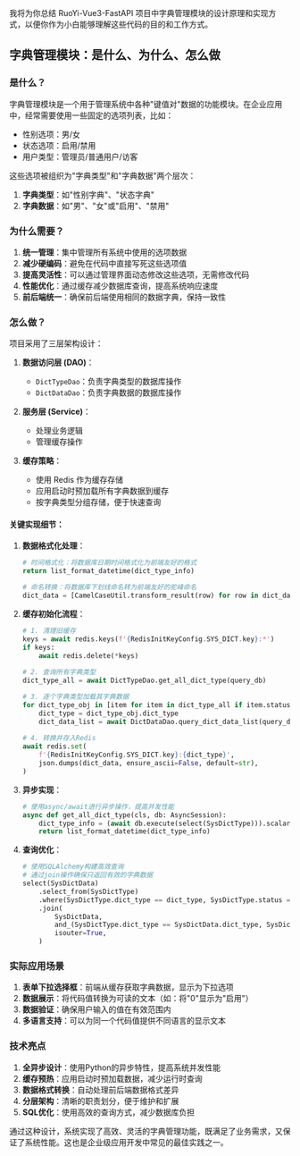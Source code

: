我将为你总结 RuoYi-Vue3-FastAPI 项目中字典管理模块的设计原理和实现方式，以便你作为小白能够理解这些代码的目的和工作方式。

## 字典管理模块：是什么、为什么、怎么做

### 是什么？

字典管理模块是一个用于管理系统中各种"键值对"数据的功能模块。在企业应用中，经常需要使用一些固定的选项列表，比如：

- 性别选项：男/女
- 状态选项：启用/禁用
- 用户类型：管理员/普通用户/访客

这些选项被组织为"字典类型"和"字典数据"两个层次：
1. **字典类型**：如"性别字典"、"状态字典"
2. **字典数据**：如"男"、"女"或"启用"、"禁用"

### 为什么需要？

1. **统一管理**：集中管理所有系统中使用的选项数据
2. **减少硬编码**：避免在代码中直接写死这些选项值
3. **提高灵活性**：可以通过管理界面动态修改这些选项，无需修改代码
4. **性能优化**：通过缓存减少数据库查询，提高系统响应速度
5. **前后端统一**：确保前后端使用相同的数据字典，保持一致性

### 怎么做？

项目采用了三层架构设计：

1. **数据访问层 (DAO)**：
   - `DictTypeDao`：负责字典类型的数据库操作
   - `DictDataDao`：负责字典数据的数据库操作

2. **服务层 (Service)**：
   - 处理业务逻辑
   - 管理缓存操作

3. **缓存策略**：
   - 使用 Redis 作为缓存存储
   - 应用启动时预加载所有字典数据到缓存
   - 按字典类型分组存储，便于快速查询

#### 关键实现细节：

1. **数据格式化处理**：
   ```python
   # 时间格式化：将数据库日期时间格式化为前端友好的格式
   return list_format_datetime(dict_type_info)
   
   # 命名转换：将数据库下划线命名转为前端友好的驼峰命名
   dict_data = [CamelCaseUtil.transform_result(row) for row in dict_data_list if row]
   ```

2. **缓存初始化流程**：
   ```python
   # 1. 清理旧缓存
   keys = await redis.keys(f'{RedisInitKeyConfig.SYS_DICT.key}:*')
   if keys:
       await redis.delete(*keys)
       
   # 2. 查询所有字典类型
   dict_type_all = await DictTypeDao.get_all_dict_type(query_db)
   
   # 3. 逐个字典类型加载其字典数据
   for dict_type_obj in [item for item in dict_type_all if item.status == '0']:
       dict_type = dict_type_obj.dict_type
       dict_data_list = await DictDataDao.query_dict_data_list(query_db, dict_type)
       
   # 4. 转换并存入Redis
   await redis.set(
       f'{RedisInitKeyConfig.SYS_DICT.key}:{dict_type}',
       json.dumps(dict_data, ensure_ascii=False, default=str),
   )
   ```

3. **异步实现**：
   ```python
   # 使用async/await进行异步操作，提高并发性能
   async def get_all_dict_type(cls, db: AsyncSession):
       dict_type_info = (await db.execute(select(SysDictType))).scalars().all()
       return list_format_datetime(dict_type_info)
   ```

4. **查询优化**：
   ```python
   # 使用SQLAlchemy构建高效查询
   # 通过join操作确保只返回有效的字典数据
   select(SysDictData)
       .select_from(SysDictType)
       .where(SysDictType.dict_type == dict_type, SysDictType.status == '0')
       .join(
           SysDictData,
           and_(SysDictType.dict_type == SysDictData.dict_type, SysDictData.status == '0'),
           isouter=True,
       )
   ```

### 实际应用场景

1. **表单下拉选择框**：前端从缓存获取字典数据，显示为下拉选项
2. **数据展示**：将代码值转换为可读的文本（如：将"0"显示为"启用"）
3. **数据验证**：确保用户输入的值在有效范围内
4. **多语言支持**：可以为同一个代码值提供不同语言的显示文本

### 技术亮点

1. **全异步设计**：使用Python的异步特性，提高系统并发性能
2. **缓存预热**：应用启动时预加载数据，减少运行时查询
3. **数据格式转换**：自动处理前后端数据格式差异
4. **分层架构**：清晰的职责划分，便于维护和扩展
5. **SQL优化**：使用高效的查询方式，减少数据库负担

通过这种设计，系统实现了高效、灵活的字典管理功能，既满足了业务需求，又保证了系统性能。这也是企业级应用开发中常见的最佳实践之一。